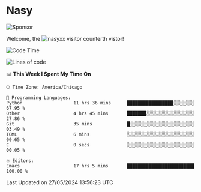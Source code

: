 # Nasy

<!--
<p align="center">
<img height="200" src="https://github-readme-stats.vercel.app/api?username=nasyxx&count_private=true&show_icons=true&theme=dracula&include_all_commits=true"/>
<img height="200" src="https://github-readme-stats.vercel.app/api/top-langs/?username=nasyxx&theme=dracula&hide=html,jupyter+notebook&count_private=true&show_icons=true"/>
</p>

  
----------------
-->

![Sponsor](https://img.shields.io/static/v1.svg?label=Sponsor&message=%E2%9D%A4&logo=GitHub&style=flat&color=pink)
 
Welcome, the ![nasyxx visitor counter](https://count.getloli.com/get/@nasyxx?theme=rule34)th vistor!
 
<!--START_SECTION:waka-->
![Code Time](http://img.shields.io/badge/Code%20Time-4%2C474%20hrs%2040%20mins-blue)

![Lines of code](https://img.shields.io/badge/From%20Hello%20World%20I%27ve%20Written-6.3%20million%20lines%20of%20code-blue)

📊 **This Week I Spent My Time On** 

```text
🕑︎ Time Zone: America/Chicago

💬 Programming Languages: 
Python                   11 hrs 36 mins      █████████████████░░░░░░░░   67.95 % 
Other                    4 hrs 45 mins       ███████░░░░░░░░░░░░░░░░░░   27.86 % 
Git                      35 mins             █░░░░░░░░░░░░░░░░░░░░░░░░   03.49 % 
TOML                     6 mins              ░░░░░░░░░░░░░░░░░░░░░░░░░   00.65 % 
C                        0 secs              ░░░░░░░░░░░░░░░░░░░░░░░░░   00.05 % 

🔥 Editors: 
Emacs                    17 hrs 5 mins       █████████████████████████   100.00 % 
```


 Last Updated on 27/05/2024 13:56:23 UTC
<!--END_SECTION:waka-->

<!-- ![visitors](https://visitor-badge.laobi.icu/badge?page_id=nasyxx.nasyxx) -->

